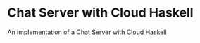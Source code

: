 # Chat Server with Cloud Haskell

An implementation of a Chat Server with [Cloud Haskell](http://haskell-distributed.github.io/)